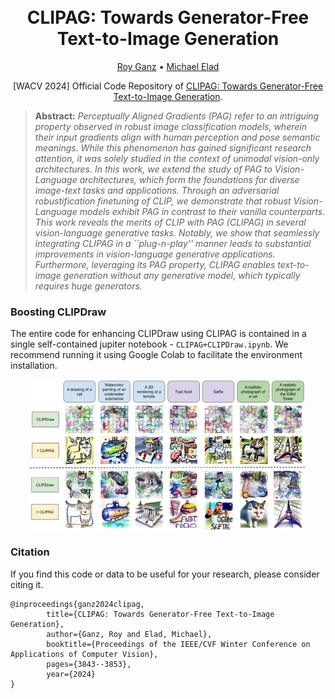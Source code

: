 <h1 align="center">
  <br>
CLIPAG: Towards Generator-Free Text-to-Image Generation
  <br>
</h1>
<p align="center">
  <a href="https://royg27.github.io/">Roy Ganz</a> •
  <a href="https://elad.cs.technion.ac.il/">Michael Elad</a>
</p>
<p align="center">
[WACV 2024] Official Code Repository of <a href="https://arxiv.org/abs/2306.16805">CLIPAG: Towards Generator-Free Text-to-Image Generation</a>.
</p>

> **Abstract:** *Perceptually Aligned Gradients (PAG) refer to an intriguing property observed in robust image classification models, wherein their input gradients align with human perception and pose semantic meanings. While this phenomenon has gained significant research attention, it was solely studied in the context of unimodal vision-only architectures. 
In this work, we extend the study of PAG to Vision-Language architectures, which form the foundations for diverse image-text tasks and applications.
Through an adversarial robustification finetuning of CLIP, we demonstrate that robust Vision-Language models exhibit PAG in contrast to their vanilla counterparts.
This work reveals the merits of CLIP with PAG (CLIPAG) in several vision-language generative tasks. Notably, we show that seamlessly integrating CLIPAG in a ``plug-n-play'' manner leads to substantial improvements in vision-language generative applications. 
Furthermore, leveraging its PAG property, CLIPAG enables text-to-image generation without any generative model, which typically requires huge generators.*

### Boosting CLIPDraw
The entire code for enhancing CLIPDraw using CLIPAG is contained in a single self-contained jupiter notebook - `CLIPAG+CLIPDraw.ipynb`.
We recommend running it using Google Colab to facilitate the environment installation.

<p align="center">
  <img src="https://github.com/royg27/CLIPAG/blob/main/CLIPDraw.png" height="240">
</p>


### Citation
If you find this code or data to be useful for your research, please consider citing it.


    @inproceedings{ganz2024clipag,
            title={CLIPAG: Towards Generator-Free Text-to-Image Generation},
            author={Ganz, Roy and Elad, Michael},
            booktitle={Proceedings of the IEEE/CVF Winter Conference on Applications of Computer Vision},
            pages={3843--3853},
            year={2024}
    }
